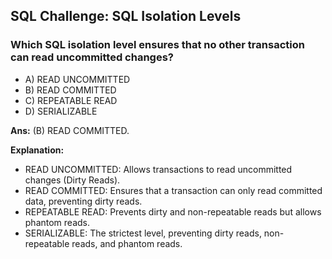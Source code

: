 ## SQL Challenge: SQL Isolation Levels

### Which SQL isolation level ensures that no other transaction can read uncommitted changes?

- A) READ UNCOMMITTED
- B) READ COMMITTED
- C) REPEATABLE READ
- D) SERIALIZABLE

**Ans:** (B) READ COMMITTED.

**Explanation:**
- READ UNCOMMITTED: Allows transactions to read uncommitted changes (Dirty Reads).
- READ COMMITTED: Ensures that a transaction can only read committed data, preventing dirty reads.
- REPEATABLE READ: Prevents dirty and non-repeatable reads but allows phantom reads.
- SERIALIZABLE: The strictest level, preventing dirty reads, non-repeatable reads, and phantom reads.